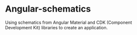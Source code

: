 # Angular-schematics
Using schematics from Angular Material and CDK (Component Development Kit) libraries to create an application. 
